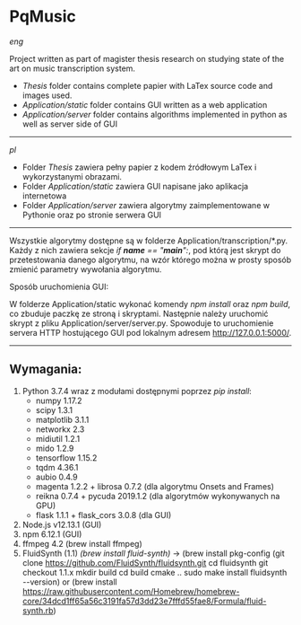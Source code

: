 # PqMusic 
_eng_

Project written as part of magister thesis research on studying state of the art on music transcription system.

* *Thesis* folder contains complete papier with LaTex source code and images used.
* *Application/static* folder contains GUI written as a web application
* *Application/server* folder contains algorithms implemented in python as well as server side of GUI

***
_pl_


* Folder *Thesis* zawiera pełny papier z kodem źródłowym LaTex i wykorzystanymi obrazami.
* Folder *Application/static* zawiera GUI napisane jako aplikacja internetowa
* Folder *Application/server* zawiera algorytmy zaimplementowane w Pythonie oraz po stronie serwera GUI

***
Wszystkie algorytmy dostępne są w folderze Application/transcription/*.py. Każdy z nich zawiera sekcje _if __name__ == "__main__":_, pod którą jest skrypt do przetestowania danego algorytmu, na wzór którego można w prosty sposób zmienić parametry wywołania algorytmu.

Sposób uruchomienia GUI:

W folderze Application/static wykonać komendy _npm install_ oraz _npm build_, co zbuduje paczkę ze stroną i skryptami. Następnie należy uruchomić skrypt z pliku Application/server/server.py. Spowoduje to uruchomienie servera HTTP hostującego GUI pod lokalnym adresem http://127.0.0.1:5000/.
***

## Wymagania:
1. Python 3.7.4 wraz z modułami dostępnymi poprzez _pip install_:
    * numpy 1.17.2
    * scipy 1.3.1
    * matplotlib 3.1.1
    * networkx 2.3
    * midiutil 1.2.1
    * mido 1.2.9
    * tensorflow 1.15.2
    * tqdm 4.36.1
    * aubio 0.4.9
    * magenta 1.2.2 + librosa 0.7.2 (dla algorytmu Onsets and Frames)
    * reikna 0.7.4 + pycuda 2019.1.2 (dla algorytmów wykonywanych na GPU)
    * flask 1.1.1 + flask_cors 3.0.8 (dla GUI)
1. Node.js v12.13.1 (GUI)
1. npm 6.12.1 (GUI)
1. ffmpeg 4.2 (brew install ffmpeg)
1. FluidSynth (1.1) _(brew install fluid-synth)_ ->
(brew install pkg-config
(git clone https://github.com/FluidSynth/fluidsynth.git
cd fluidsynth
git checkout 1.1.x
mkdir build
cd build
cmake ..
sudo make install
fluidsynth --version) or
(brew install https://raw.githubusercontent.com/Homebrew/homebrew-core/34dcd1ff65a56c3191fa57d3dd23e7fffd55fae8/Formula/fluid-synth.rb)
